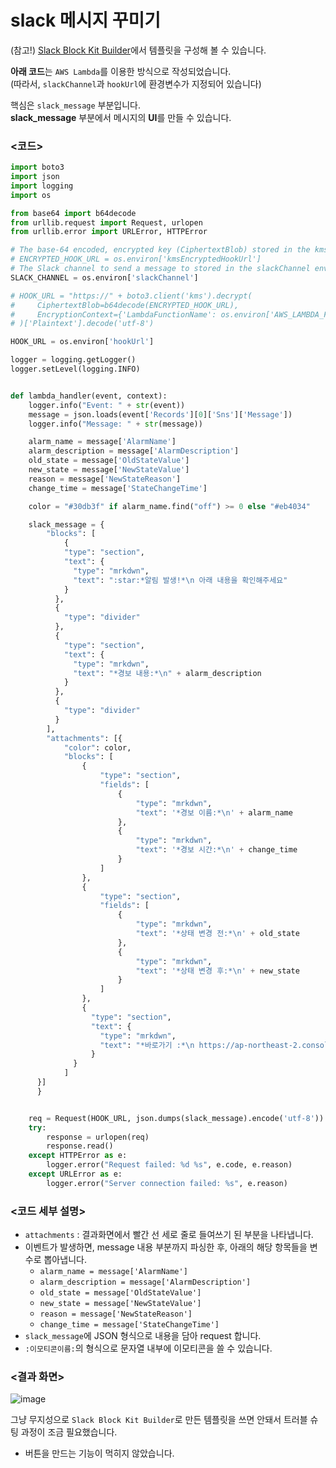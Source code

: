 # slack 메시지 꾸미기

(참고!) [Slack Block Kit Builder](https://app.slack.com/block-kit-builder/T025V9S2DGR#%7B%22blocks%22:%5B%7B%22type%22:%22section%22,%22text%22:%7B%22type%22:%22mrkdwn%22,%22text%22:%22Hello,%20Assistant%20to%20the%20Regional%20Manager%20Dwight!%20*Michael%20Scott*%20wants%20to%20know%20where%20you'd%20like%20to%20take%20the%20Paper%20Company%20investors%20to%20dinner%20tonight.%5Cn%5Cn%20*Please%20select%20a%20restaurant:*%22%7D%7D,%7B%22type%22:%22divider%22%7D,%7B%22type%22:%22section%22,%22text%22:%7B%22type%22:%22mrkdwn%22,%22text%22:%22*Farmhouse%20Thai%20Cuisine*%5Cn:star::star::star::star:%201528%20reviews%5Cn%20They%20do%20have%20some%20vegan%20options,%20like%20the%20roti%20and%20curry,%20plus%20they%20have%20a%20ton%20of%20salad%20stuff%20and%20noodles%20can%20be%20ordered%20without%20meat!!%20They%20have%20something%20for%20everyone%20here%22%7D,%22accessory%22:%7B%22type%22:%22image%22,%22image_url%22:%22https://s3-media3.fl.yelpcdn.com/bphoto/c7ed05m9lC2EmA3Aruue7A/o.jpg%22,%22alt_text%22:%22alt%20text%20for%20image%22%7D%7D,%7B%22type%22:%22section%22,%22text%22:%7B%22type%22:%22mrkdwn%22,%22text%22:%22*Kin%20Khao*%5Cn:star::star::star::star:%201638%20reviews%5Cn%20The%20sticky%20rice%20also%20goes%20wonderfully%20with%20the%20caramelized%20pork%20belly,%20which%20is%20absolutely%20melt-in-your-mouth%20and%20so%20soft.%22%7D,%22accessory%22:%7B%22type%22:%22image%22,%22image_url%22:%22https://s3-media2.fl.yelpcdn.com/bphoto/korel-1YjNtFtJlMTaC26A/o.jpg%22,%22alt_text%22:%22alt%20text%20for%20image%22%7D%7D,%7B%22type%22:%22section%22,%22text%22:%7B%22type%22:%22mrkdwn%22,%22text%22:%22*Ler%20Ros*%5Cn:star::star::star::star:%202082%20reviews%5Cn%20I%20would%20really%20recommend%20the%20%20Yum%20Koh%20Moo%20Yang%20-%20Spicy%20lime%20dressing%20and%20roasted%20quick%20marinated%20pork%20shoulder,%20basil%20leaves,%20chili%20&%20rice%20powder.%22%7D,%22accessory%22:%7B%22type%22:%22image%22,%22image_url%22:%22https://s3-media2.fl.yelpcdn.com/bphoto/DawwNigKJ2ckPeDeDM7jAg/o.jpg%22,%22alt_text%22:%22alt%20text%20for%20image%22%7D%7D,%7B%22type%22:%22divider%22%7D,%7B%22type%22:%22actions%22,%22elements%22:%5B%7B%22type%22:%22button%22,%22text%22:%7B%22type%22:%22plain_text%22,%22text%22:%22Farmhouse%22,%22emoji%22:true%7D,%22value%22:%22click_me_123%22%7D,%7B%22type%22:%22button%22,%22text%22:%7B%22type%22:%22plain_text%22,%22text%22:%22Kin%20Khao%22,%22emoji%22:true%7D,%22value%22:%22click_me_123%22,%22url%22:%22https://google.com%22%7D,%7B%22type%22:%22button%22,%22text%22:%7B%22type%22:%22plain_text%22,%22text%22:%22Ler%20Ros%22,%22emoji%22:true%7D,%22value%22:%22click_me_123%22,%22url%22:%22https://google.com%22%7D%5D%7D%5D%7D)에서 템플릿을 구성해 볼 수 있습니다.

**아래 코드**는 `AWS Lambda`를 이용한 방식으로 작성되었습니다.   
(따라서, `slackChannel`과 `hookUrl`에 환경변수가 지정되어 있습니다)

핵심은 `slack_message` 부분입니다.   
**slack_message** 부분에서 메시지의 **UI**를 만들 수 있습니다.

### <코드>

``` python
import boto3
import json
import logging
import os

from base64 import b64decode
from urllib.request import Request, urlopen
from urllib.error import URLError, HTTPError

# The base-64 encoded, encrypted key (CiphertextBlob) stored in the kmsEncryptedHookUrl environment variable
# ENCRYPTED_HOOK_URL = os.environ['kmsEncryptedHookUrl']
# The Slack channel to send a message to stored in the slackChannel environment variable
SLACK_CHANNEL = os.environ['slackChannel']

# HOOK_URL = "https://" + boto3.client('kms').decrypt(
#     CiphertextBlob=b64decode(ENCRYPTED_HOOK_URL),
#     EncryptionContext={'LambdaFunctionName': os.environ['AWS_LAMBDA_FUNCTION_NAME']}
# )['Plaintext'].decode('utf-8')

HOOK_URL = os.environ['hookUrl']

logger = logging.getLogger()
logger.setLevel(logging.INFO)


def lambda_handler(event, context):
    logger.info("Event: " + str(event))
    message = json.loads(event['Records'][0]['Sns']['Message'])
    logger.info("Message: " + str(message))

    alarm_name = message['AlarmName']
    alarm_description = message['AlarmDescription']
    old_state = message['OldStateValue']
    new_state = message['NewStateValue']
    reason = message['NewStateReason']
    change_time = message['StateChangeTime']

    color = "#30db3f" if alarm_name.find("off") >= 0 else "#eb4034"

    slack_message = {
    	"blocks": [
        	{
            "type": "section",
            "text": {
              "type": "mrkdwn",
              "text": ":star:*알림 발생!*\n 아래 내용을 확인해주세요"
            }
          },
          {
            "type": "divider"
          },
          {
            "type": "section",
            "text": {
              "type": "mrkdwn",
              "text": "*경보 내용:*\n" + alarm_description
            }
          },
          {
            "type": "divider"
          }
        ],
		"attachments": [{
            "color": color,
            "blocks": [
	            {
	                "type": "section",
	                "fields": [
	                    {
	                        "type": "mrkdwn",
	                        "text": '*경보 이름:*\n' + alarm_name
	                    },
	                    {
	                        "type": "mrkdwn",
	                        "text": '*경보 시간:*\n' + change_time
	                    }
	                ]
	            },
	            {
	                "type": "section",
	                "fields": [
	                    {
	                        "type": "mrkdwn",
	                        "text": '*상태 변경 전:*\n' + old_state
	                    },
	                    {
	                        "type": "mrkdwn",
	                        "text": '*상태 변경 후:*\n' + new_state
	                    }
	                ]
	            },
	            {
                  "type": "section",
                  "text": {
                    "type": "mrkdwn",
                    "text": "*바로가기 :*\n https://ap-northeast-2.console.aws.amazon.com/cloudwatch/home?region=ap-northeast-2#home:"
                  }
              }
            ]
      }]
	  }


    req = Request(HOOK_URL, json.dumps(slack_message).encode('utf-8'))
    try:
        response = urlopen(req)
        response.read()
    except HTTPError as e:
        logger.error("Request failed: %d %s", e.code, e.reason)
    except URLError as e:
        logger.error("Server connection failed: %s", e.reason)
```

### <코드 세부 설명>

- `attachments` : 결과화면에서 빨간 선 세로 줄로 들여쓰기 된 부분을 나타냅니다.
- 이벤트가 발생하면, message 내용 부분까지 파싱한 후, 아래의 해당 항목들을 변수로 뽑아냅니다.
  - `alarm_name = message['AlarmName']`
  - `alarm_description = message['AlarmDescription']`
  - `old_state = message['OldStateValue']`
  - `new_state = message['NewStateValue']`
  - `reason = message['NewStateReason']`
  - `change_time = message['StateChangeTime']`
- `slack_message`에 JSON 형식으로 내용을 담아 request 합니다.
- `:이모티콘이름:`의 형식으로 문자열 내부에 이모티콘을 쓸 수 있습니다.
 

### <결과 화면>   
![image](https://user-images.githubusercontent.com/43658658/162715681-58a9d0de-1333-4070-a389-e6c8a248ecf1.png)

그냥 무지성으로 `Slack Block Kit Builder`로 만든 템플릿을 쓰면 안돼서 트러블 슈팅 과정이 조금 필요했습니다.   
- 버튼을 만드는 기능이 먹히지 않았습니다.



